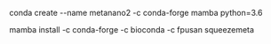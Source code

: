 
conda create --name metanano2 -c conda-forge mamba python=3.6

mamba install -c conda-forge -c bioconda -c fpusan squeezemeta
